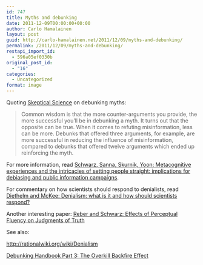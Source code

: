 ```yaml
---
id: 747
title: Myths and debunking
date: 2011-12-09T00:00:00+00:00
author: Carlo Hamalainen
layout: post
guid: http://carlo-hamalainen.net/2011/12/09/myths-and-debunking/
permalink: /2011/12/09/myths-and-debunking/
restapi_import_id:
  - 596a05ef0330b
original_post_id:
  - "16"
categories:
  - Uncategorized
format: image
---
```

Quoting [Skeptical Science](http://www.skepticalscience.com/Debunking-Handbook-Part-3-Overkill-Backfire-Effect.html) on debunking myths:

> Common wisdom is that the more counter-arguments you provide, the more successful you’ll be in debunking a myth. It turns out that the opposite can be true. When it comes to refuting misinformation, less can be more. Debunks that offered three arguments, for example, are more successful in reducing the influence of misinformation, compared to debunks that offered twelve arguments which ended up reinforcing the myth.

For more information, read [Schwarz, Sanna, Skurnik, Yoon: Metacognitive experiences and the intricacies of setting people straight: implications for debiasing and public information campaigns](/stuff/04_14_09_Schwarz.pdf).

For commentary on how scientists should respond to denialists, read [Diethelm and McKee: Denialism: what is it and how should scientists respond?](/stuff/Eur%20J%20Public%20Health-2009-Diethelm-2-4.pdf)

Another interesting paper: [Reber and Schwarz: Effects of Perceptual Fluency on Judgments of Truth](/stuff/Reber_Schwarz_Perceptual_fluency.pdf)

See also:

<http://rationalwiki.org/wiki/Denialism>

[Debunking Handbook Part 3: The Overkill Backfire Effect](http://www.skepticalscience.com/Debunking-Handbook-Part-3-Overkill-Backfire-Effect.html)
